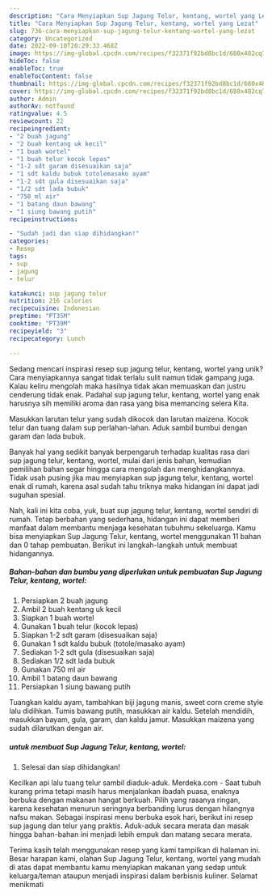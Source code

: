 ```yaml
---
description: "Cara Menyiapkan Sup Jagung Telur, kentang, wortel yang Lezat"
title: "Cara Menyiapkan Sup Jagung Telur, kentang, wortel yang Lezat"
slug: 736-cara-menyiapkan-sup-jagung-telur-kentang-wortel-yang-lezat
category: Uncategorized
date: 2022-09-10T20:29:33.468Z
image: https://img-global.cpcdn.com/recipes/f32371f92bd8bc1d/680x482cq70/sup-jagung-telur-kentang-wortel-foto-resep-utama.jpg
hideToc: false
enableToc: true
enableTocContent: false
thumbnail: https://img-global.cpcdn.com/recipes/f32371f92bd8bc1d/680x482cq70/sup-jagung-telur-kentang-wortel-foto-resep-utama.jpg
cover: https://img-global.cpcdn.com/recipes/f32371f92bd8bc1d/680x482cq70/sup-jagung-telur-kentang-wortel-foto-resep-utama.jpg
author: Admin
authorAv: notfound
ratingvalue: 4.5
reviewcount: 22
recipeingredient:
- "2 buah jagung"
- "2 buah kentang uk kecil"
- "1 buah wortel"
- "1 buah telur kocok lepas"
- "1-2 sdt garam disesuaikan saja"
- "1 sdt kaldu bubuk totolemasako ayam"
- "1-2 sdt gula disesuaikan saja"
- "1/2 sdt lada bubuk"
- "750 ml air"
- "1 batang daun bawang"
- "1 siung bawang putih"
recipeinstructions:

- "Sudah jadi dan siap dihidangkan!"
categories:
- Resep
tags:
- sup
- jagung
- telur

katakunci: sup jagung telur 
nutrition: 216 calories
recipecuisine: Indonesian
preptime: "PT35M"
cooktime: "PT39M"
recipeyield: "3"
recipecategory: Lunch

---
```





Sedang mencari inspirasi resep sup jagung telur, kentang, wortel yang unik? Cara menyiapkannya sangat tidak terlalu sulit namun tidak gampang juga. Kalau keliru mengolah maka hasilnya tidak akan memuaskan dan justru cenderung tidak enak. Padahal sup jagung telur, kentang, wortel yang enak harusnya sih memiliki aroma dan rasa yang bisa memancing selera Kita.





Masukkan larutan telur yang sudah dikocok dan larutan maizena. Kocok telur dan tuang dalam sup perlahan-lahan. Aduk sambil bumbui dengan garam dan lada bubuk.

Banyak hal yang sedikit banyak berpengaruh terhadap kualitas rasa dari sup jagung telur, kentang, wortel, mulai dari jenis bahan, kemudian pemilihan bahan segar hingga cara mengolah dan menghidangkannya. Tidak usah pusing jika mau menyiapkan sup jagung telur, kentang, wortel enak di rumah, karena asal sudah tahu triknya maka hidangan ini dapat jadi suguhan spesial.






Nah, kali ini kita coba, yuk, buat sup jagung telur, kentang, wortel sendiri di rumah. Tetap berbahan yang sederhana, hidangan ini dapat memberi manfaat dalam membantu menjaga kesehatan tubuhmu sekeluarga. Kamu bisa menyiapkan Sup Jagung Telur, kentang, wortel menggunakan 11 bahan dan 0 tahap pembuatan. Berikut ini langkah-langkah untuk membuat hidangannya.

<!--inarticleads1-->

##### Bahan-bahan dan bumbu yang diperlukan untuk pembuatan Sup Jagung Telur, kentang, wortel:

1. Persiapkan 2 buah jagung
1. Ambil 2 buah kentang uk kecil
1. Siapkan 1 buah wortel
1. Gunakan 1 buah telur (kocok lepas)
1. Siapkan 1-2 sdt garam (disesuaikan saja)
1. Gunakan 1 sdt kaldu bubuk (totole/masako ayam)
1. Sediakan 1-2 sdt gula (disesuaikan saja)
1. Sediakan 1/2 sdt lada bubuk
1. Gunakan 750 ml air
1. Ambil 1 batang daun bawang
1. Persiapkan 1 siung bawang putih


Tuangkan kaldu ayam, tambahkan biji jagung manis, sweet corn creme style lalu didihkan. Tumis bawang putih, masukkan air kaldu. Setelah mendidih, masukkan bayam, gula, garam, dan kaldu jamur. Masukkan maizena yang sudah dilarutkan dengan air. 

<!--inarticleads2-->

#####  untuk membuat Sup Jagung Telur, kentang, wortel:


1. Selesai dan siap dihidangkan!

Kecilkan api lalu tuang telur sambil diaduk-aduk. Merdeka.com - Saat tubuh kurang prima tetapi masih harus menjalankan ibadah puasa, enaknya berbuka dengan makanan hangat berkuah. Pilih yang rasanya ringan, karena kesehatan menurun seringnya berbanding lurus dengan hilangnya nafsu makan. Sebagai inspirasi menu berbuka esok hari, berikut ini resep sup jagung dan telur yang praktis. Aduk-aduk secara merata dan masak hingga bahan-bahan ini menjadi lebih empuk dan matang secara merata. 

Terima kasih telah menggunakan resep yang kami tampilkan di halaman ini. Besar harapan kami, olahan Sup Jagung Telur, kentang, wortel yang mudah di atas dapat membantu kamu menyiapkan makanan yang sedap untuk keluarga/teman ataupun menjadi inspirasi dalam berbisnis kuliner. Selamat menikmati
